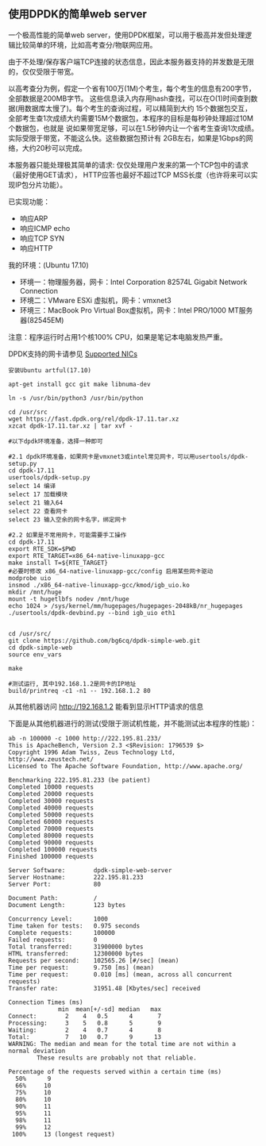 ## 使用DPDK的简单web server

一个极高性能的简单web server，使用DPDK框架，可以用于极高并发但处理逻辑比较简单的环境，比如高考查分/物联网应用。

由于不处理/保存客户端TCP连接的状态信息，因此本服务器支持的并发数是无限的，仅仅受限于带宽。

以高考查分为例，假定一个省有100万(1M)个考生，每个考生的信息有200字节，全部数据是200MB字节。
这些信息读入内存用hash查找，可以在O(1)时间查到数据(用数据库太慢了)。每个考生的查询过程，可以精简到大约
15个数据包交互，全部考生查1次成绩大约需要15M个数据包，本程序的目标是每秒钟处理超过10M个数据包，也就是
说如果带宽足够，可以在1.5秒钟内让一个省考生查询1次成绩。实际受限于带宽，不能这么快。这些数据包预计有
2GB左右，如果是1Gbps的网络，大约20秒可以完成。

本服务器只能处理极其简单的请求: 仅仅处理用户发来的第一个TCP包中的请求（最好使用GET请求），
HTTP应答也最好不超过TCP MSS长度（也许将来可以实现IP包分片功能）。

已实现功能：
* 响应ARP
* 响应ICMP echo
* 响应TCP SYN
* 响应HTTP

我的环境：(Ubuntu 17.10)

* 环境一：物理服务器，网卡：Intel Corporation 82574L Gigabit Network Connection
* 环境二：VMware ESXi 虚拟机，网卡：vmxnet3
* 环境三：MacBook Pro Virtual Box虚拟机，网卡：Intel PRO/1000 MT服务器(82545EM)

注意：程序运行时占用1个核100% CPU，如果是笔记本电脑发热严重。

DPDK支持的网卡请参见 [Supported NICs](http://dpdk.org/doc/nics)

```
安装Ubuntu artful(17.10)

apt-get install gcc git make libnuma-dev

ln -s /usr/bin/python3 /usr/bin/python

cd /usr/src
wget https://fast.dpdk.org/rel/dpdk-17.11.tar.xz
xzcat dpdk-17.11.tar.xz | tar xvf -

#以下dpdk环境准备，选择一种即可

#2.1 dpdk环境准备，如果网卡是vmxnet3或intel常见网卡，可以用usertools/dpdk-setup.py
cd dpdk-17.11
usertools/dpdk-setup.py
select 14 编译
select 17 加载模块
select 21 输入64
select 22 查看网卡
select 23 输入空余的网卡名字，绑定网卡

#2.2 如果是不常用网卡，可能需要手工操作
cd dpdk-17.11
export RTE_SDK=$PWD
export RTE_TARGET=x86_64-native-linuxapp-gcc
make install T=${RTE_TARGET}
#必要时修改 x86_64-native-linuxapp-gcc/config 启用某些网卡驱动
modprobe uio
insmod ./x86_64-native-linuxapp-gcc/kmod/igb_uio.ko
mkdir /mnt/huge
mount -t hugetlbfs nodev /mnt/huge
echo 1024 > /sys/kernel/mm/hugepages/hugepages-2048kB/nr_hugepages
./usertools/dpdk-devbind.py --bind igb_uio eth1


cd /usr/src/
git clone https://github.com/bg6cq/dpdk-simple-web.git
cd dpdk-simple-web
source env_vars

make

#测试运行, 其中192.168.1.2是网卡的IP地址
build/printreq -c1 -n1 -- 192.168.1.2 80

```

从其他机器访问 http://192.168.1.2 能看到显示HTTP请求的信息

下面是从其他机器进行的测试(受限于测试机性能，并不能测试出本程序的性能)：

```
ab -n 100000 -c 1000 http://222.195.81.233/
This is ApacheBench, Version 2.3 <$Revision: 1796539 $>
Copyright 1996 Adam Twiss, Zeus Technology Ltd, http://www.zeustech.net/
Licensed to The Apache Software Foundation, http://www.apache.org/

Benchmarking 222.195.81.233 (be patient)
Completed 10000 requests
Completed 20000 requests
Completed 30000 requests
Completed 40000 requests
Completed 50000 requests
Completed 60000 requests
Completed 70000 requests
Completed 80000 requests
Completed 90000 requests
Completed 100000 requests
Finished 100000 requests

Server Software:        dpdk-simple-web-server
Server Hostname:        222.195.81.233
Server Port:            80

Document Path:          /
Document Length:        123 bytes

Concurrency Level:      1000
Time taken for tests:   0.975 seconds
Complete requests:      100000
Failed requests:        0
Total transferred:      31900000 bytes
HTML transferred:       12300000 bytes
Requests per second:    102565.26 [#/sec] (mean)
Time per request:       9.750 [ms] (mean)
Time per request:       0.010 [ms] (mean, across all concurrent requests)
Transfer rate:          31951.48 [Kbytes/sec] received

Connection Times (ms)
              min  mean[+/-sd] median   max
Connect:        2    4   0.5      4       7
Processing:     3    5   0.8      5       9
Waiting:        2    4   0.7      4       8
Total:          7   10   0.7      9      13
WARNING: The median and mean for the total time are not within a normal deviation
        These results are probably not that reliable.

Percentage of the requests served within a certain time (ms)
  50%      9
  66%     10
  75%     10
  80%     10
  90%     11
  95%     11
  98%     11
  99%     12
 100%     13 (longest request)
```

